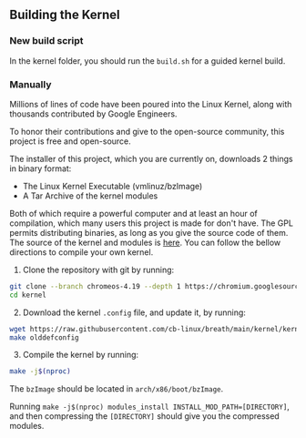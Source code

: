 ## Building the Kernel

### New build script
In the kernel folder, you should run the `build.sh` for a guided kernel build.

### Manually

Millions of lines of code have been poured into the Linux Kernel, along with thousands contributed by Google Engineers.

To honor their contributions and give to the open-source community, this project is free and open-source.

The installer of this project, which you are currently on, downloads 2 things in binary format:

* The Linux Kernel Executable (vmlinuz/bzImage)
* A Tar Archive of the kernel modules

Both of which require a powerful computer and at least an hour of compilation, which many users this project is made for don't have. The GPL permits distributing binaries, as long as you give the source code of them. The source of the kernel and modules is [here](https://chromium.googlesource.com/chromiumos/third_party/kernel). You can follow the bellow directions to compile your own kernel.

1. Clone the repository with git by running:
```bash
git clone --branch chromeos-4.19 --depth 1 https://chromium.googlesource.com/chromiumos/third_party/kernel.git
cd kernel
```

2. Download the kernel `.config` file, and update it, by running:
```bash
wget https://raw.githubusercontent.com/cb-linux/breath/main/kernel/kernel.conf -O .config
make olddefconfig
```

3. Compile the kernel by running:
```bash
make -j$(nproc)
```

The `bzImage` should be located in `arch/x86/boot/bzImage`.

Running `make -j$(nproc) modules_install INSTALL_MOD_PATH=[DIRECTORY]`, and then compressing the `[DIRECTORY]` should give you the compressed modules.

